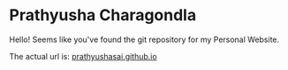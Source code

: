 # Prathyusha Charagondla
Hello! Seems like you've found the git repository for my Personal Website.

The actual url is: [prathyushasai.github.io](https://prathyushasai.github.io/)
